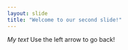 ```yaml
---
layout: slide
title: "Welcome to our second slide!"
---
```

*My text*
Use the left arrow to go back!
